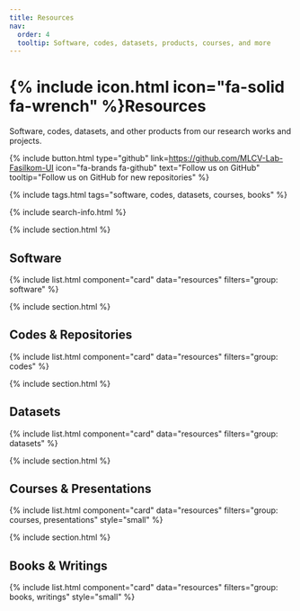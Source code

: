 ```yaml
---
title: Resources
nav:
  order: 4
  tooltip: Software, codes, datasets, products, courses, and more
---
```


# {% include icon.html icon="fa-solid fa-wrench" %}Resources

Software, codes, datasets, and other products from our research works and projects.

{%
  include button.html
  type="github"
  link=https://github.com/MLCV-Lab-Fasilkom-UI
  icon="fa-brands fa-github"
  text="Follow us on GitHub"
  tooltip="Follow us on GitHub for new repositories"
%}

{% include tags.html tags="software, codes, datasets, courses, books" %}

{% include search-info.html %}

{% include section.html %}
## Software
{% include list.html component="card" data="resources" filters="group: software" %}

{% include section.html %}
## Codes & Repositories
{% include list.html component="card" data="resources" filters="group: codes" %}

{% include section.html %}
## Datasets
{% include list.html component="card" data="resources" filters="group: datasets" %}

{% include section.html %}
## Courses & Presentations
{% include list.html component="card" data="resources" filters="group: courses, presentations" style="small" %}

{% include section.html %}
## Books & Writings
{% include list.html component="card" data="resources" filters="group: books, writings" style="small" %}
